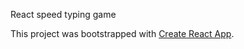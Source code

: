 React speed typing game

This project was bootstrapped with [Create React App](https://github.com/facebookincubator/create-react-app).